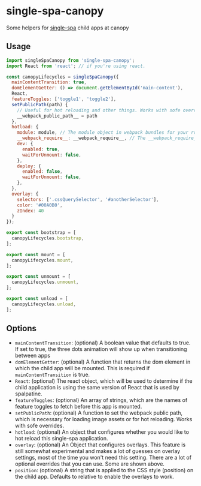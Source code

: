 # single-spa-canopy
Some helpers for [single-spa](https://github.com/CanopyTax/single-spa) child apps at canopy

## Usage

```js
import singleSpaCanopy from 'single-spa-canopy';
import React from 'react'; // if you're using react.

const canopyLifecycles = singleSpaCanopy({
  mainContentTransition: true,
  domElementGetter: () => document.getElementById('main-content'),
  React,
  featureToggles: ['toggle1', 'toggle2'],
  setPublicPath(path) {
    // Useful for hot reloading and other things. Works with sofe overridden services.
    __webpack_public_path__ = path
  },
  hotload: {
    module: module, // The module object in webpack bundles for your root javascript file
    __webpack_require__: __webpack_require__, // The __webpack_require__ variable defined globally in webpack bundles.
    dev: {
      enabled: true,
      waitForUnmount: false,
    },
    deploy: {
      enabled: false,
      waitForUnmount: false,
    },
  },
  overlay: {
    selectors: ['.cssQuerySelector', '#anotherSelector'],
    color: '#00A0B0',
    zIndex: 40
  }
});

export const bootstrap = [
  canopyLifecycles.bootstrap,
];

export const mount = [
  canopyLifecycles.mount,
];

export const unmount = [
  canopyLifecycles.unmount,
];

export const unload = [
  canopyLifecycles.unload,
];
```

## Options

- `mainContentTransition`: (optional) A boolean value that defaults to true. If set to true, the three dots animation will show up when transitioning between apps
- `domElementGetter`: (optional) A function that returns the dom element in which the child app will be mounted. This is required if `mainContentTransition` is true.
- `React`: (optional) The react object, which will be used to determine if the child application is using the same version of React that is used by spalpatine.
- `featureToggles`: (optional) An array of strings, which are the names of feature toggles to fetch before this app is mounted.
- `setPublicPath`: (optional) A function to set the webpack public path, which is necessary for loading image assets or for hot reloading. Works with sofe overrides.
- `hotload`: (optional) An object that configures whether you would like to hot reload this single-spa application.
- `overlay`: (optional) An Object that configures overlays. This feature is still somewhat experimental and makes a lot of guesses on overlay settings, most of the time you won't need this setting. There are a lot of optional overrides that you can use. Some are shown above.
- `position`: (optional) A string that is applied to the CSS style (position) on the child app. Defaults to relative to enable the overlays to work.
